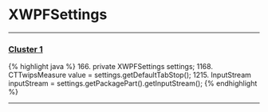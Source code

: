 # XWPFSettings

***

### [Cluster 1](./1)
{% highlight java %}
166. private XWPFSettings settings;
1168.             CTTwipsMeasure value = settings.getDefaultTabStop();
1215.             InputStream inputStream = settings.getPackagePart().getInputStream();
{% endhighlight %}

***

